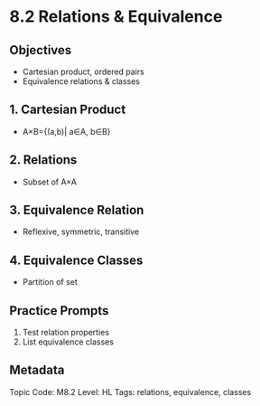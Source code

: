 # 8.2 Relations & Equivalence

## Objectives
- Cartesian product, ordered pairs
- Equivalence relations & classes

## 1. Cartesian Product
- A×B={(a,b)| a∈A, b∈B}

## 2. Relations
- Subset of A×A

## 3. Equivalence Relation
- Reflexive, symmetric, transitive

## 4. Equivalence Classes
- Partition of set

## Practice Prompts
1. Test relation properties
2. List equivalence classes

## Metadata
Topic Code: M8.2
Level: HL
Tags: relations, equivalence, classes
